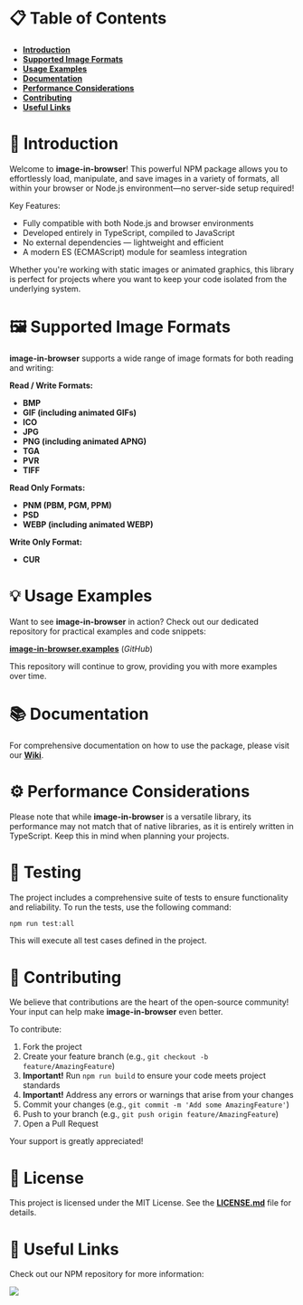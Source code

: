 📋 Table of Contents
====================

- [**Introduction**](#introduction)
- [**Supported Image Formats**](#supported-image-formats)
- [**Usage Examples**](#usage-examples)
- [**Documentation**](#documentation)
- [**Performance Considerations**](#performance-considerations)
- [**Contributing**](#contributing)
- [**Useful Links**](#useful-links)

<h1 id="introduction">🌟 Introduction</h1>

Welcome to **image-in-browser**! This powerful NPM package allows you to effortlessly load, manipulate, and save images in a variety of formats, all within your browser or Node.js environment—no server-side setup required!

Key Features:
- Fully compatible with both Node.js and browser environments
- Developed entirely in TypeScript, compiled to JavaScript
- No external dependencies — lightweight and efficient
- A modern ES (ECMAScript) module for seamless integration

Whether you're working with static images or animated graphics, this library is perfect for projects where you want to keep your code isolated from the underlying system.

<h1 id="supported-image-formats">🖼️ Supported Image Formats</h1>

**image-in-browser** supports a wide range of image formats for both reading and writing:

**Read / Write Formats:**
- **BMP**
- **GIF (including animated GIFs)**
- **ICO**
- **JPG**
- **PNG (including animated APNG)**
- **TGA**
- **PVR**
- **TIFF**

**Read Only Formats:**
- **PNM (PBM, PGM, PPM)**
- **PSD**
- **WEBP (including animated WEBP)**

**Write Only Format:**
- **CUR**

<h1 id="usage-examples">💡 Usage Examples</h1>

Want to see **image-in-browser** in action? Check out our dedicated repository for practical examples and code snippets:

[**image-in-browser.examples**](https://github.com/yegor-pelykh/image-in-browser.examples) (_GitHub_)

This repository will continue to grow, providing you with more examples over time.

<h1 id="documentation">📚 Documentation</h1>

For comprehensive documentation on how to use the package, please visit our [**Wiki**](https://github.com/yegor-pelykh/image-in-browser/wiki).

<h1 id="performance-considerations">⚙️ Performance Considerations</h1>

Please note that while **image-in-browser** is a versatile library, its performance may not match that of native libraries, as it is entirely written in TypeScript. Keep this in mind when planning your projects.

<h1 id="testing">🧪 Testing</h1>

The project includes a comprehensive suite of tests to ensure functionality and reliability. To run the tests, use the following command:

```bash
npm run test:all
```

This will execute all test cases defined in the project.

<h1 id="contributing">🤝 Contributing</h1>

We believe that contributions are the heart of the open-source community! Your input can help make **image-in-browser** even better.

To contribute:
1. Fork the project
2. Create your feature branch (e.g., `git checkout -b feature/AmazingFeature`)
3. **Important!** Run `npm run build` to ensure your code meets project standards
4. **Important!** Address any errors or warnings that arise from your changes
5. Commit your changes (e.g., `git commit -m 'Add some AmazingFeature'`)
6. Push to your branch (e.g., `git push origin feature/AmazingFeature`)
7. Open a Pull Request

Your support is greatly appreciated!

<h1 id="license">📜 License</h1>

This project is licensed under the MIT License. See the [**LICENSE.md**](/LICENSE.md) file for details.

<h1 id="useful-links">🔗 Useful Links</h1>

Check out our NPM repository for more information:

<a href="https://nodei.co/npm/image-in-browser/"><img src="https://nodei.co/npm/image-in-browser.png"></a>
